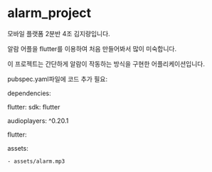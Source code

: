 # alarm_project

모바일 플랫폼 2분반
4조 김지량입니다.

알람 어플을 flutter를 이용하여 처음 만들어봐서 많이 미숙합니다.

이 프로젝트는 간단하게 알람이 작동하는 방식을 구현한 어플리케이션입니다.

pubspec.yaml파일에 코드 추가 필요:

dependencies:

  flutter:
    sdk: flutter
    
  audioplayers: ^0.20.1

flutter:

  assets:
  
    - assets/alarm.mp3
